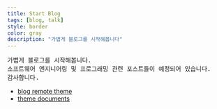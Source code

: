```yaml
---
title: Start Blog
tags: [blog, talk]
style: border
color: gray
description: "가볍게 블로그를 시작해봅니다"
---
```


<pre>
가볍게 블로그를 시작해봅니다.
소프트웨어 엔지니어링 및 프로그래밍 관련 포스트들이 예정되어 있습니다.
감사합니다.
</pre>

* [blog remote theme](https://github.com/YoussefRaafatNasry/portfolYOU)
* [theme documents](https://youssefraafatnasry.github.io/portfolYOU/docs)

